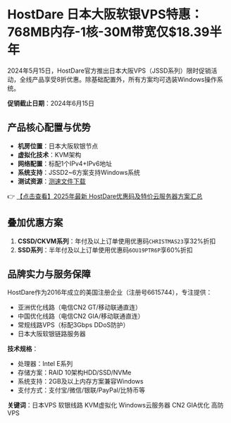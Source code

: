 # HostDare 日本大阪软银VPS特惠：768MB内存-1核-30M带宽仅$18.39半年

2024年5月15日，HostDare官方推出日本大阪VPS（JSSD系列）限时促销活动，全线产品享受8折优惠。除基础配置外，所有方案均可选装Windows操作系统。

**促销截止日期**：2024年6月15日

## 产品核心配置与优势
- **机房位置**：日本大阪软银节点
- **虚拟化技术**：KVM架构
- **网络配置**：标配1个IPv4+IPv6地址
- **系统支持**：JSSD2~6方案支持Windows系统
- **测试资源**：[测速文件下载](http://45.12.89.89/500MB.test)

👉 [【点击查看】2025年最新 HostDare优惠码及特价云服务器方案汇总](https://bit.ly/hostdare)

## 叠加优惠方案
1. **CSSD/CKVM系列**：年付及以上订单使用优惠码`CHRISTMAS23`享32%折扣
2. **SSD系列**：半年付及以上订单使用优惠码`6OU19PTR6P`享60%折扣

## 品牌实力与服务保障
HostDare作为2016年成立的美国注册企业（注册号6615744），专注提供：
- 亚洲优化线路（电信CN2 GT/移动联通直连）
- 中国优化线路（电信CN2 GIA/移动联通直连）
- 常规线路VPS（标配3Gbps DDoS防护）
- 日本大阪软银链路服务器

**技术规格**：
- 处理器：Intel E系列
- 存储方案：RAID 10架构HDD/SSD/NVMe
- 系统支持：2GB及以上内存方案兼容Windows
- 支付方式：支付宝/微信/银联/PayPal/比特币等

**关键词**：日本VPS 软银线路 KVM虚拟化 Windows云服务器 CN2 GIA优化 高防VPS